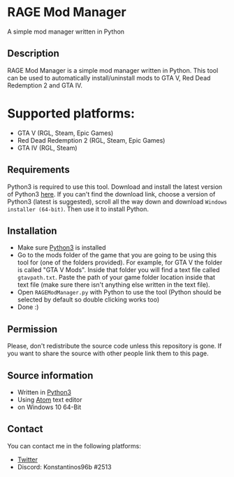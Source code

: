 # RAGE Mod Manager
A simple mod manager written in Python

## Description
RAGE Mod Manager is a simple mod manager written in Python. This tool can be used to automatically install/uninstall mods to GTA V, Red Dead Redemption 2 and GTA IV.

# Supported platforms:
- GTA V (RGL, Steam, Epic Games)
- Red Dead Redemption 2 (RGL, Steam, Epic Games)
- GTA IV (RGL, Steam)


## Requirements
Python3 is required to use this tool. Download and install the latest version of Python3 [here](https://www.python.org/downloads/). If you can't find the download link, choose a version of Python3 (latest is suggested), scroll all the way down and download `Windows installer (64-bit)`. Then use it to install Python.

## Installation
- Make sure [Python3](https://www.python.org/downloads/) is installed
- Go to the mods folder of the game that you are going to be using this tool for (one of the folders provided). For example, for GTA V the folder is called "GTA V Mods". Inside that folder you will find a text file called `gtavpath.txt`. Paste the path of your game folder location inside that text file (make sure there isn't anything else written in the text file).
- Open `RAGEModManager.py` with Python to use the tool (Python should be selected by default so double clicking works too)
- Done :)

## Permission
Please, don't redistribute the source code unless this repository is gone. If you want to share the source with other people link them to this page.


## Source information
- Written in [Python3](https://www.python.org/downloads/)
- Using [Atom](https://atom.io/) text editor
- on Windows 10 64-Bit

## Contact
You can contact me in the following platforms:
- [Twitter](https://twitter.com/konstantinos96b)
- Discord: Konstantinos96b #2513
